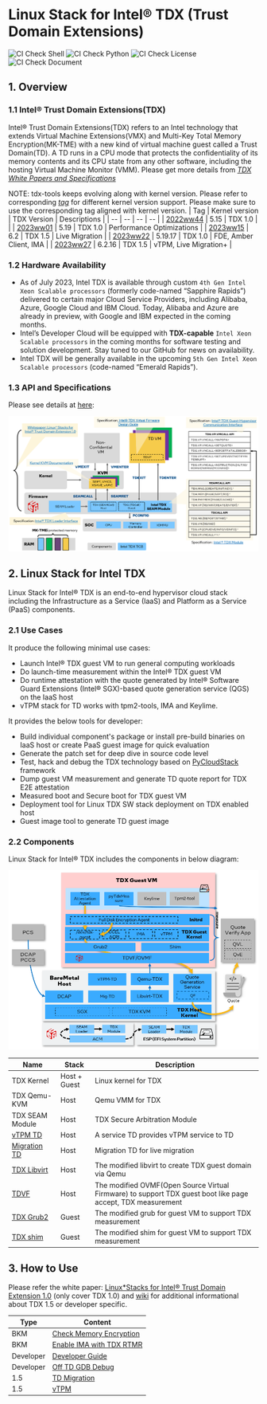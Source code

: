 # Linux Stack for Intel&reg; TDX (Trust Domain Extensions)

![CI Check Shell](https://github.com/intel/tdx-tools/actions/workflows/pr-check-shell.yml/badge.svg)
![CI Check Python](https://github.com/intel/tdx-tools/actions/workflows/pr-check-python.yml/badge.svg)
![CI Check License](https://github.com/intel/tdx-tools/actions/workflows/pr-check-license.yml/badge.svg)
![CI Check Document](https://github.com/intel/tdx-tools/actions/workflows/pr-check-document.yml/badge.svg)

## 1. Overview

### 1.1 Intel&reg; Trust Domain Extensions(TDX)
Intel&reg; Trust Domain Extensions(TDX) refers to an Intel technology that
extends Virtual Machine Extensions(VMX) and Multi-Key Total Memory
Encryption(MK-TME) with a new kind of virtual machine guest called a Trust
Domain(TD). A TD runs in a CPU mode that protects the confidentiality of its
memory contents and its CPU state from any other software, including the hosting
Virtual Machine Monitor (VMM). Please get more details from _[TDX White Papers and Specifications](https://github.com/intel/tdx-tools/wiki/API-&-Specifications)_

NOTE: tdx-tools keeps evolving along with kernel version. Please refer to corresponding _[tag](https://github.com/intel/tdx-tools/tags)_
for different kernel version support. Please make sure to use the corresponding tag aligned with kernel version.
| Tag | Kernel version | TDX Version | Descriptions |
| -- | -- | -- | -- |
| [2022ww44](https://github.com/intel/tdx-tools/releases/tag/2022ww44) | 5.15    | TDX 1.0 | |
| [2023ww01](https://github.com/intel/tdx-tools/releases/tag/2023ww01) | 5.19    | TDX 1.0 | Performance Optimizations |
| [2023ww15](https://github.com/intel/tdx-tools/releases/tag/2023ww15) | 6.2     | TDX 1.5 | Live Migration |
| [2023ww22](https://github.com/intel/tdx-tools/releases/tag/2023ww22) | 5.19.17 | TDX 1.0 | FDE, Amber Client, IMA |
| [2023ww27](https://github.com/intel/tdx-tools/releases/tag/2023ww27) | 6.2.16  | TDX 1.5 | vTPM, Live Migration+ |


### 1.2 Hardware Availability

- As of July 2023, Intel TDX is available through custom `4th Gen Intel Xeon Scalable processors` (formerly code-named “Sapphire Rapids”) delivered to certain major Cloud Service Providers, including Alibaba, Azure, Google Cloud and IBM Cloud.  Today, Alibaba and Azure are already in preview, with Google and IBM expected in the coming months.
- Intel’s Developer Cloud will be equipped with **TDX-capable** `Intel Xeon Scalable processors` in the coming months for software testing and solution development. Stay tuned to our GitHub for news on availability.
- Intel TDX will be generally available in the upcoming `5th Gen Intel Xeon Scalable processors` (code-named “Emerald Rapids”).

### 1.3 API and Specifications

Please see details at [here](https://github.com/intel/tdx-tools/wiki/API-&-Specifications):

![](./doc/tdx_specifcations.png)

## 2. Linux Stack for Intel TDX

Linux Stack for Intel&reg; TDX is an end-to-end hypervisor cloud stack including the Infrastructure as a Service (IaaS) and
Platform as a Service (PaaS) components.

### 2.1 Use Cases

It produce the following minimal use cases:

- Launch Intel® TDX guest VM to run general computing workloads
- Do launch-time measurement within the Intel® TDX guest VM
- Do runtime attestation with the quote generated by Intel® Software Guard Extensions (Intel® SGX)-based quote generation
  service (QGS) on the IaaS host
- vTPM stack for TD works with tpm2-tools, IMA and Keylime. 

It provides the below tools for developer:

- Build individual component's package or install pre-build binaries on IaaS host or create PaaS guest image for quick evaluation
- Generate the patch set for deep dive in source code level
- Test, hack and debug the TDX technology based on [PyCloudStack](utils/pycloudstack/README.md) framework
- Dump guest VM measurement and generate TD quote report for TDX E2E attestation
- Measured boot and Secure boot for TDX guest VM
- Deployment tool for Linux TDX SW stack deployment on TDX enabled host
- Guest image tool to generate TD guest image

### 2.2 Components

Linux Stack for Intel&reg; TDX includes the components in below diagram:

![TDX Stack Architecture](doc/tdx_stack_arch_1.5.png)

| Name | Stack | Description |
| -- | -- | -- |
| TDX Kernel | Host + Guest | Linux kernel for TDX |
| TDX Qemu-KVM | Host | Qemu VMM for TDX |
| TDX SEAM Module | Host | TDX Secure Arbitration Module |
| [vTPM TD](https://github.com/intel/vtpm-td) | Host | A service TD provides vTPM service to TD |
| [Migration TD](https://github.com/intel/MigTD) | Host | Migration TD for live migration |
| [TDX Libvirt](https://github.com/intel/libvirt-tdx) | Host | The modified libvirt to create TDX guest domain via Qemu |
| [TDVF](https://github.com/tianocore/edk2) | Host | The modified OVMF(Open Source Virtual Firmware) to support TDX guest boot like page accept, TDX measurement |
| [TDX Grub2](https://github.com/intel/grub-tdx) | Guest | The modified grub for guest VM to support TDX measurement |
| [TDX shim](https://github.com/intel/shim-tdx) | Guest | The modified shim for guest VM to support TDX measurement |

## 3. How to Use

Please refer the white paper: [Linux*Stacks for Intel® Trust Domain
Extension 1.0](https://www.intel.com/content/www/us/en/content-details/783067/whitepaper-linux-stacks-for-intel-trust-domain-extension-1-0.html) (only cover TDX 1.0)
and [wiki](https://github.com/intel/tdx-tools/wiki) for additional informational about TDX 1.5 or developer specific.

| Type | Content |
| ---- | ------- |
| BKM  | [Check Memory Encryption](https://github.com/intel/tdx-tools/wiki/BKM:-Check-Memory-Encryption) |
| BKM  | [Enable IMA with TDX RTMR](https://github.com/intel/tdx-tools/wiki/BKM:-Enable-IMA-with-TDX-RTMR) |
| Developer  | [Developer Guide](https://github.com/intel/tdx-tools/wiki/Developer:-Developer-Guide) |
| Developer  | [Off TD GDB Debug](https://github.com/intel/tdx-tools/wiki/Developer:-Off-TD-GDB-Debug) |
| 1.5  | [TD Migration](https://github.com/intel/tdx-tools/wiki/TDX-1.5:-TD-Migration) |
| 1.5  | [vTPM](https://github.com/intel/tdx-tools/wiki/TDX-1.5:-vTPM)
